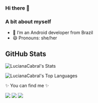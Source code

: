 ### Hi there 👋

### A bit about myself ###
- 🌱 I’m an Android developer from Brazil
- 😄 Pronouns: she/her

## GitHub Stats

![LucianaCabral's Stats](https://github-readme-stats.vercel.app/api?username=LucianaCabral&theme=tokyonight&show_icons=true&hide_border=true&count_private=true) 

![LucianaCabral's Top Languages](https://github-readme-stats.vercel.app/api/top-langs/?username=LucianaCabral&theme=tokyonight&show_icons=true&hide_border=true&layout=compact)


✨ You can find me ✨
<div>
<a href="https://instagram.com/lucianacabral" target="_blank"><img loading="lazy" src="https://img.shields.io/badge/-Instagram-%23E4405F?style=for-the-badge&logo=instagram&logoColor=white" target="_blank"></a>
<a href = "mailto:eng.luciana.cabral@gmail.com"><img loading="lazy" src="https://img.shields.io/badge/Gmail-D14836?style=for-the-badge&logo=gmail&logoColor=white" target="_blank"></a>
<a href="https://www.linkedin.com/in/cabrallou/" target="_blank"><img loading="lazy" src="https://img.shields.io/badge/-LinkedIn-%230077B5?style=for-the-badge&logo=linkedin&logoColor=white" target="_blank"></a>   
</div>

 
